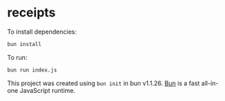 # receipts

To install dependencies:

```bash
bun install
```

To run:

```bash
bun run index.js
```

This project was created using `bun init` in bun v1.1.26. [Bun](https://bun.sh) is a fast all-in-one JavaScript runtime.
